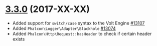 # [3.3.0](https://github.com/phalcon/cphalcon/releases/tag/v3.3.0) (2017-XX-XX)
- Added support for `switch/case` syntax to the Volt Engine [#13107](https://github.com/phalcon/cphalcon/issues/13107)
- Added `Phalcon\Logger\Adapter\Blackhole` [#13074](https://github.com/phalcon/cphalcon/issues/13074)
- Added `Phalcon\Http\Request::hasHeader` to check if certain header exists
